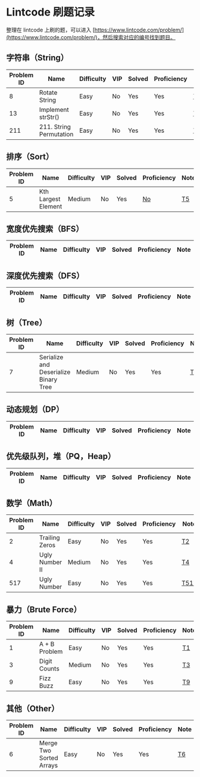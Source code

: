 # Lintcode 刷题记录

整理在 lintcode 上刷的题，可以进入 [https://www.lintcode.com/problem/](https://www.lintcode.com/problem/)，然后搜索对应的编号找到题目。

## 字符串（String）
| Problem ID | Name | Difficulty | VIP | Solved | Proficiency | Note |
| ------ | ------ | ------ | ------ | ------ | ------ | ------ |
| 8 | Rotate String | Easy | No | Yes | Yes | [T8](https://github.com/draftbk/Algorithm/blob/master/Notes/T8.%20Rotate%20String.md) |
| 13 | Implement strStr() | Easy | No | Yes | Yes | [T13](https://github.com/draftbk/Algorithm/blob/master/Notes/T13.%20Implement%20strStr().md) |
| 211 | 211. String Permutation | Easy | No | Yes | Yes | [T211](https://github.com/draftbk/Algorithm/blob/master/Notes/T211.%20String%20Permutation.md) |

## 排序（Sort）
| Problem ID | Name | Difficulty | VIP | Solved | Proficiency | Note |
| ------ | ------ | ------ | ------ | ------ | ------ | ------ |
| 5 | Kth Largest Element | Medium | No | Yes | [No]() | [T5](https://github.com/draftbk/Algorithm/blob/master/Notes/T5.%20Kth%20Largest%20Element.md) |
## 宽度优先搜索（BFS）
| Problem ID | Name | Difficulty | VIP | Solved | Proficiency | Note |
| ------ | ------ | ------ | ------ | ------ | ------ | ------ |


## 深度优先搜索（DFS）
| Problem ID | Name | Difficulty | VIP | Solved | Proficiency | Note |
| ------ | ------ | ------ | ------ | ------ | ------ | ------ |

## 树（Tree）

| Problem ID | Name | Difficulty | VIP | Solved | Proficiency | Note |
| ------ | ------ | ------ | ------ | ------ | ------ | ------ |
| 7 | Serialize and Deserialize Binary Tree | Medium | No | Yes | Yes | [T7](https://github.com/draftbk/Algorithm/blob/master/Notes/T7.%20Serialize%20and%20Deserialize%20Binary%20Tree.md) |

## 动态规划（DP）
| Problem ID | Name | Difficulty | VIP | Solved | Proficiency | Note |
| ------ | ------ | ------ | ------ | ------ | ------ | ------ |

## 优先级队列，堆（PQ，Heap）
| Problem ID | Name | Difficulty | VIP | Solved | Proficiency | Note |
| ------ | ------ | ------ | ------ | ------ | ------ | ------ |

## 数学（Math）

| Problem ID | Name | Difficulty | VIP | Solved | Proficiency | Note |
| ------ | ------ | ------ | ------ | ------ | ------ | ------ |
| 2 | Trailing Zeros | Easy | No | Yes | Yes | [T2](https://github.com/draftbk/Algorithm/blob/master/Notes/T2.%20Trailing%20Zeros.md) |
| 4 | Ugly Number II | Medium | No | Yes | Yes | [T4](https://github.com/draftbk/Algorithm/blob/master/Notes/T4.%20Ugly%20Number%20II.md) |
| 517 | Ugly Number | Easy | No | Yes | Yes | [T517](https://github.com/draftbk/Algorithm/blob/master/Notes/T517.%20Ugly%20Number.md) |

## 暴力（Brute Force）

| Problem ID | Name | Difficulty | VIP | Solved | Proficiency | Note |
| ------ | ------ | ------ | ------ | ------ | ------ | ------ |
| 1 | A + B Problem | Easy | No | Yes | Yes | [T1](https://github.com/draftbk/Algorithm/blob/master/Notes/T1.%20A%20%2B%20B%20Problem.md) |
| 3 | Digit Counts | Medium | No | Yes | Yes | [T3](https://github.com/draftbk/Algorithm/blob/master/Notes/T3.%20Digit%20Counts.md) |
| 9 | Fizz Buzz | Easy | No | Yes | Yes | [T9](https://github.com/draftbk/Algorithm/blob/master/Notes/T9.%20Fizz%20Buzz.md) |

## 其他（Other）

| Problem ID | Name | Difficulty | VIP | Solved | Proficiency | Note |
| ------ | ------ | ------ | ------ | ------ | ------ | ------ |
| 6 | Merge Two Sorted Arrays | Easy | No | Yes | Yes | [T6](https://github.com/draftbk/Algorithm/blob/master/Notes/T6.%20Merge%20Two%20Sorted%20Arrays.md) |
